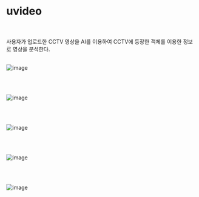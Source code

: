 # uvideo
<br>
<br>
사용자가 업로드한 CCTV 영상을 AI를 이용하여 CCTV에 등장한 객체를 이용한 정보로 영상을 분석한다.
<br>
<br>

![image](https://github.com/song-eun/uvideo/assets/80393294/334d14fe-b576-45e5-8290-1a331f263ce9)

<br>
<br>

![image](https://github.com/song-eun/uvideo/assets/80393294/89deacc8-1d30-4958-ba92-27600139f60c)

<br>
<br>

![image](https://github.com/song-eun/uvideo/assets/80393294/d626203c-5b3d-43ec-90ab-29a75eb5f4b0)

<br>
<br>

![image](https://github.com/song-eun/uvideo/assets/80393294/f2bd77b3-f73f-46d9-8a5c-9ea11fb0fc2a)

<br>
<br>

![image](https://github.com/song-eun/uvideo/assets/80393294/23427391-98a3-4f2a-97ff-2845bcf1c22d)




